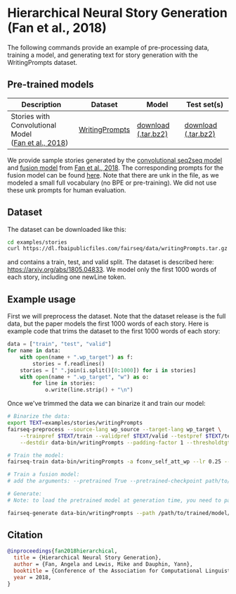 # Hierarchical Neural Story Generation (Fan et al., 2018)

The following commands provide an example of pre-processing data, training a model, and generating text for story generation with the WritingPrompts dataset.

## Pre-trained models

Description | Dataset | Model | Test set(s)
---|---|---|---
Stories with Convolutional Model <br> ([Fan et al., 2018](https://arxiv.org/abs/1805.04833)) | [WritingPrompts](https://dl.fbaipublicfiles.com/fairseq/data/writingPrompts.tar.gz) | [download (.tar.bz2)](https://dl.fbaipublicfiles.com/fairseq/models/stories_checkpoint.tar.bz2) | [download (.tar.bz2)](https://dl.fbaipublicfiles.com/fairseq/data/stories_test.tar.bz2)

We provide sample stories generated by the [convolutional seq2seq model](https://dl.fbaipublicfiles.com/fairseq/data/seq2seq_stories.txt) and [fusion model](https://dl.fbaipublicfiles.com/fairseq/data/fusion_stories.txt) from [Fan et al., 2018](https://arxiv.org/abs/1805.04833). The corresponding prompts for the fusion model can be found [here](https://dl.fbaipublicfiles.com/fairseq/data/fusion_prompts.txt). Note that there are unk in the file, as we modeled a small full vocabulary (no BPE or pre-training). We did not use these unk prompts for human evaluation.

## Dataset

The dataset can be downloaded like this:

```bash
cd examples/stories
curl https://dl.fbaipublicfiles.com/fairseq/data/writingPrompts.tar.gz | tar xvzf -
```

and contains a train, test, and valid split. The dataset is described here: https://arxiv.org/abs/1805.04833. We model only the first 1000 words of each story, including one newLine token.

## Example usage

First we will preprocess the dataset. Note that the dataset release is the full data, but the paper models the first 1000 words of each story. Here is example code that trims the dataset to the first 1000 words of each story:
```python
data = ["train", "test", "valid"]
for name in data:
    with open(name + ".wp_target") as f:
        stories = f.readlines()
    stories = [" ".join(i.split()[0:1000]) for i in stories]
    with open(name + ".wp_target", "w") as o:
        for line in stories:
            o.write(line.strip() + "\n")
```

Once we've trimmed the data we can binarize it and train our model:
```bash
# Binarize the data:
export TEXT=examples/stories/writingPrompts
fairseq-preprocess --source-lang wp_source --target-lang wp_target \
    --trainpref $TEXT/train --validpref $TEXT/valid --testpref $TEXT/test \
    --destdir data-bin/writingPrompts --padding-factor 1 --thresholdtgt 10 --thresholdsrc 10

# Train the model:
fairseq-train data-bin/writingPrompts -a fconv_self_att_wp --lr 0.25 --optimizer nag --clip-norm 0.1 --max-tokens 1500 --lr-scheduler reduce_lr_on_plateau --decoder-attention True --encoder-attention False --criterion label_smoothed_cross_entropy --weight-decay .0000001 --label-smoothing 0 --source-lang wp_source --target-lang wp_target --gated-attention True --self-attention True --project-input True --pretrained False

# Train a fusion model:
# add the arguments: --pretrained True --pretrained-checkpoint path/to/checkpoint

# Generate:
# Note: to load the pretrained model at generation time, you need to pass in a model-override argument to communicate to the fusion model at generation time where you have placed the pretrained checkpoint. By default, it will load the exact path of the fusion model's pretrained model from training time. You should use model-override if you have moved the pretrained model (or are using our provided models). If you are generating from a non-fusion model, the model-override argument is not necessary.

fairseq-generate data-bin/writingPrompts --path /path/to/trained/model/checkpoint_best.pt --batch-size 32 --beam 1 --sampling --sampling-topk 10 --temperature 0.8 --nbest 1 --model-overrides "{'pretrained_checkpoint':'/path/to/pretrained/model/checkpoint'}"
```

## Citation
```bibtex
@inproceedings{fan2018hierarchical,
  title = {Hierarchical Neural Story Generation},
  author = {Fan, Angela and Lewis, Mike and Dauphin, Yann},
  booktitle = {Conference of the Association for Computational Linguistics (ACL)},
  year = 2018,
}
```
